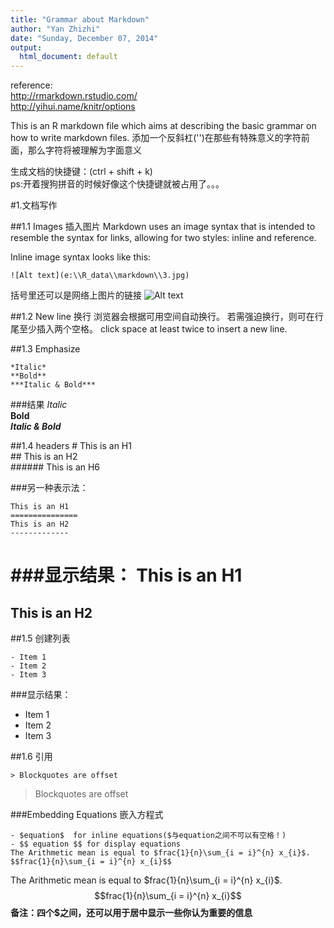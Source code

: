 ```yaml
---
title: "Grammar about Markdown"
author: "Yan Zhizhi"
date: "Sunday, December 07, 2014"
output:
  html_document: default
---
```


reference:  
http://rmarkdown.rstudio.com/     
http://yihui.name/knitr/options    

This is an R markdown file which aims at describing the basic grammar on how to write markdown files.
添加一个反斜杠('\')在那些有特殊意义的字符前面，那么字符将被理解为字面意义

生成文档的快捷键：(ctrl + shift + k)    
ps:开着搜狗拼音的时候好像这个快捷键就被占用了。。。  

#1.文档写作

##1.1 Images 插入图片
Markdown uses an image syntax that is intended to resemble the syntax for links, allowing for two styles: inline and reference.  

Inline image syntax looks like this:
```
![Alt text](e:\\R_data\\markdown\\3.jpg)
```
括号里还可以是网络上图片的链接
![Alt text](e:\\R_data\\markdown\\3.jpg)

##1.2 New line 换行
浏览器会根据可用空间自动换行。 
若需强迫换行，则可在行尾至少插入两个空格。
click space at least twice to insert a new line.

##1.3 Emphasize
```
*Italic*    
**Bold**      
***Italic & Bold***
```
###结果
*Italic*    
**Bold**      
***Italic & Bold***   

##1.4 headers
\#            This is an H1   
\#\#          This is an H2   
\#\#\#\#\#\#  This is an H6   

###另一种表示法：
```
This is an H1
===============
This is an H2
-------------
```
###显示结果：
This is an H1
===============
This is an H2
-------------

##1.5 创建列表
```
- Item 1
- Item 2
- Item 3
```
###显示结果：
- Item 1
- Item 2
- Item 3

##1.6 引用
```
> Blockquotes are offset   
```
> Blockquotes are offset 

###Embedding Equations 嵌入方程式  
```
- $equation$  for inline equations($与equation之间不可以有空格！)
- $$ equation $$ for display equations
The Arithmetic mean is equal to $frac{1}{n}\sum_{i = i}^{n} x_{i}$.
$$frac{1}{n}\sum_{i = i}^{n} x_{i}$$
```
The Arithmetic mean is equal to $frac{1}{n}\sum_{i = i}^{n} x_{i}$.
$$frac{1}{n}\sum_{i = i}^{n} x_{i}$$
**备注：四个$之间，还可以用于居中显示一些你认为重要的信息**

